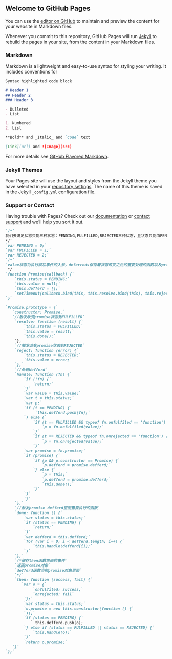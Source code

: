 ## Welcome to GitHub Pages

You can use the [editor on GitHub](https://github.com/SpringLv/springlv.github.io/edit/master/README.md) to maintain and preview the content for your website in Markdown files.

Whenever you commit to this repository, GitHub Pages will run [Jekyll](https://jekyllrb.com/) to rebuild the pages in your site, from the content in your Markdown files.

### Markdown

Markdown is a lightweight and easy-to-use syntax for styling your writing. It includes conventions for

```markdown
Syntax highlighted code block

# Header 1
## Header 2
### Header 3

- Bulleted
- List

1. Numbered
2. List

**Bold** and _Italic_ and `Code` text

[Link](url) and ![Image](src)
```

For more details see [GitHub Flavored Markdown](https://guides.github.com/features/mastering-markdown/).

### Jekyll Themes

Your Pages site will use the layout and styles from the Jekyll theme you have selected in your [repository settings](https://github.com/SpringLv/springlv.github.io/settings). The name of this theme is saved in the Jekyll `_config.yml` configuration file.

### Support or Contact

Having trouble with Pages? Check out our [documentation](https://help.github.com/categories/github-pages-basics/) or [contact support](https://github.com/contact) and we’ll help you sort it out.
```markdown
`/*`
我们要满足状态只能三种状态：PENDING,FULFILLED,REJECTED三种状态，且状态只能由PENDING=>FULFILLED,或者PENDING=>REJECTED`
*/`
`var PENDING = 0;`
`var FULFILLED = 1;`
`var REJECTED = 2;`
`/*`
`value状态为执行成功事件的入参，deferreds保存着状态改变之后的需要处理的函数以及promise子节点，构造函数里面应该包含这三个属性的初始化`
 */
`function Promise(callback) {`
    `this.status = PENDING;`
    `this.value = null;`
    `this.defferd = [];`
    `setTimeout(callback.bind(this, this.resolve.bind(this), this.reject.bind(this)), 0);`
`}`

`Promise.prototype = {`
   `constructor: Promise,`
   `//触发改变promise状态到FULFILLED`
    `resolve: function (result) {`
        `this.status = FULFILLED;`
        `this.value = result;`
        `this.done();`
    `},
    `//触发改变promise状态到REJECTED`
    `reject: function (error) {`
        `this.status = REJECTED;`
        `this.value = error;`
    `},`
    `//处理defferd`
    `handle: function (fn) {`
        `if (!fn) {`
            `return;`
        `}`
        `var value = this.value;`
        `var t = this.status;`
        `var p;`
        `if (t == PENDING) {`
             `this.defferd.push(fn);`
        `} else {`
            `if (t == FULFILLED && typeof fn.onfulfiled == 'function') {`
                `p = fn.onfulfiled(value);`
            `}`
            `if (t == REJECTED && typeof fn.onrejected == 'function') {`
                `p = fn.onrejected(value);`
            `}`
        `var promise = fn.promise;`
        `if (promise) {`
            `if (p && p.constructor == Promise) {`
                `p.defferd = promise.defferd;`
            `} else {`
                `p = this;`
                `p.defferd = promise.defferd;`
                `this.done();`
            `}`
        `}`
        `}`
    `},`
    `//触发promise defferd里面需要执行的函数`
    `done: function () {`
        `var status = this.status;`
        `if (status == PENDING) {`
            `return;`
        `}`
        `var defferd = this.defferd;`
        `for (var i = 0; i < defferd.length; i++) {`
            `this.handle(defferd[i]);`
        `}`
    `},`
    `/*储存then函数里面的事件`
    `返回promise对象`
    `defferd函数当前promise对象里面`
    `*/`
    `then: function (success, fail) {`
       `var o = {`
            `onfulfiled: success,`
            `onrejected: fail`
        `};`
        `var status = this.status;`
        `o.promise = new this.constructor(function () {`
        `});`
        `if (status == PENDING) {`
           ` this.defferd.push(o);
        `} else if (status == FULFILLED || status == REJECTED) {`
            `this.handle(o);`
        `}`
        `return o.promise;`
   `}`
`};`
